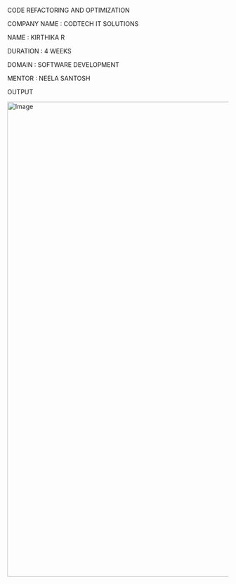 CODE REFACTORING AND OPTIMIZATION

COMPANY NAME : CODTECH IT SOLUTIONS

NAME : KIRTHIKA R

DURATION : 4 WEEKS

DOMAIN : SOFTWARE DEVELOPMENT

MENTOR : NEELA SANTOSH

OUTPUT

<img width="1920" height="1080" alt="Image" src="https://github.com/user-attachments/assets/b0d201d1-fd58-428d-836b-c3d5c2e7cb1a" />
